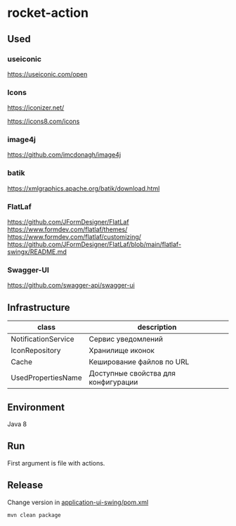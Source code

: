 # rocket-action

## Used

### useiconic

https://useiconic.com/open

### Icons

https://iconizer.net/

https://icons8.com/icons

### image4j

https://github.com/imcdonagh/image4j

### batik

https://xmlgraphics.apache.org/batik/download.html

### FlatLaf

https://github.com/JFormDesigner/FlatLaf
https://www.formdev.com/flatlaf/themes/
https://www.formdev.com/flatlaf/customizing/
https://github.com/JFormDesigner/FlatLaf/blob/main/flatlaf-swingx/README.md

### Swagger-UI

https://github.com/swagger-api/swagger-ui

## Infrastructure

|class| description                         |
|-----|-------------------------------------|
|NotificationService| Сервис уведомлений                  |
|IconRepository| Хранилище иконок                    |
| Cache | Кеширование файлов по URL           |
|UsedPropertiesName| Доступные свойства для конфигурации |

## Environment

Java 8

## Run

First argument is file with actions.

## Release

Change version in [application-ui-swing/pom.xml](application-ui-swing/pom.xml)

```bash
mvn clean package
```

